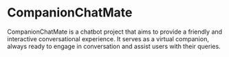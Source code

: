 # CompanionChatMate
CompanionChatMate is a chatbot project that aims to provide a friendly and interactive conversational experience. It serves as a virtual companion, always ready to engage in conversation and assist users with their queries.
